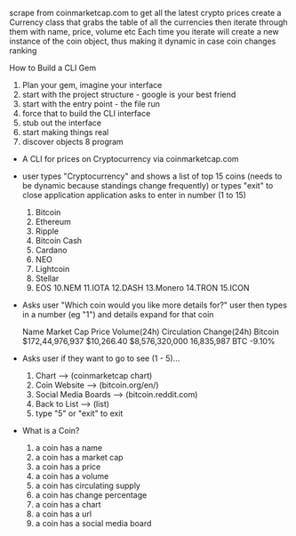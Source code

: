 scrape from coinmarketcap.com to get all the latest crypto prices
create a Currency class that grabs the table of all the currencies then iterate through them with name, price, volume etc
Each time you iterate will create a new instance of the coin object, thus making it dynamic in case coin changes ranking

How to Build a CLI Gem

1. Plan your gem, imagine your interface
2. start with the project structure - google is your best friend
3. start with the entry point - the file run
4. force that to build the CLI interface
5. stub out the interface
6. start making things real
7. discover objects
8 program


- A CLI for prices on Cryptocurrency via coinmarketcap.com

- user types "Cryptocurrency"
  and shows a list of top 15 coins (needs to be dynamic because standings change frequently)
  or types "exit" to close application
  application asks to enter in number (1 to 15)

  1. Bitcoin
  2. Ethereum
  3. Ripple
  4. Bitcoin Cash
  5. Cardano
  6. NEO
  7. Lightcoin
  8. Stellar
  9. EOS
  10.NEM
  11.IOTA
  12.DASH
  13.Monero
  14.TRON
  15.ICON

- Asks user "Which coin would you like more details for?"
  user then types in a number (eg "1") and details expand for that coin


  Name      Market Cap        Price       Volume(24h)       Circulation        Change(24h)
  Bitcoin   $172,44,976,937   $10,266.40  $8,576,320,000    16,835,987 BTC     -9.10%


- Asks user if they want to go to see (1 - 5)...
  1. Chart --> (coinmarketcap chart)
  2. Coin Website --> (bitcoin.org/en/)
  3. Social Media Boards --> (bitcoin.reddit.com)
  4. Back to List --> (list)
  5. type "5" or "exit" to exit


- What is a Coin?

  1. a coin has a name
  2. a coin has a market cap
  3. a coin has a price
  4. a coin has a volume
  5. a coin has circulating supply
  6. a coin has change percentage
  7. a coin has a chart
  8. a coin has a url
  9. a coin has a social media board
